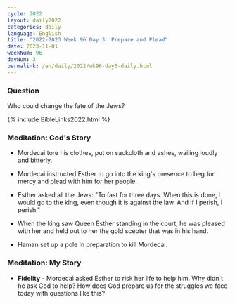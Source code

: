 ```yaml
---
cycle: 2022
layout: daily2022
categories: daily
language: English
title: "2022-2023 Week 96 Day 3: Prepare and Plead"
date: 2023-11-01
weekNum: 96
dayNum: 3
permalink: /en/daily/2022/wk96-day3-daily.html
---
```


### Question     
Who could change the fate of the Jews?


{% include BibleLinks2022.html %}

### Meditation: God's Story   
+ Mordecai tore his clothes, put on sackcloth and ashes, wailing loudly and bitterly. 

+ Mordecai instructed Esther to go into the king's presence to beg for mercy and plead with him for her people. 

+ Esther asked all the Jews: "To fast for three days. When this is done, I would go to the king, even though it is against the law. And if I perish, I perish." 

+ When the king saw Queen Esther standing in the court, he was pleased with her and held out to her the gold scepter that was in his hand. 

+ Haman set up a pole in preparation to kill Mordecai. 

### Meditation: My Story   
+ **Fidelity** - Mordecai asked Esther to risk her life to help him. Why didn't he ask God to help? How does God prepare us for the struggles we face today with questions like this? 
